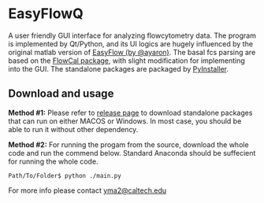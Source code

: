 # EasyFlowQ
A user friendly GUI interface for analyzing flowcytometry data. The program is implemented by Qt/Python, and its UI logics are hugely influenced by the original matlab version of [EasyFlow (by @ayaron)](https://github.com/AntebiLab/easyflow). The basal fcs parsing are based on the [FlowCal package](https://github.com/taborlab/FlowCal), with slight modification for implementing into the GUI. The standalone packages are packaged by [PyInstaller](https://pyinstaller.org/en/stable/).

## Download and usage
**Method #1:** Please refer to [release page](https://github.com/ym3141/EasyFlowQ/releases/) to download standalone packages that can run on either MACOS or Windows. In most case, you should be able to run it without other dependency.

**Method #2:** For running the progam from the source, download the whole code and run the commend below. Standard Anaconda should be suffecient for running the whole code.
```
Path/To/Folder$ python ./main.py
```



For more info please contact yma2@caltech.edu
